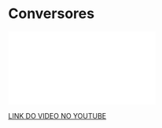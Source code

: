 # Conversores
![](//s.imgur.com/min/embed.js)




[LINK DO VIDEO NO YOUTUBE](https://www.youtube.com/watch?v=EyssoD98J0I)
